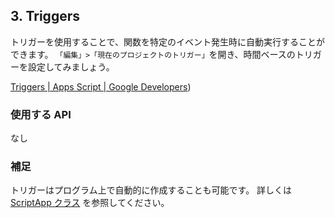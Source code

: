 ## 3. Triggers

トリガーを使用することで、関数を特定のイベント発生時に自動実行することができます。
`「編集」>「現在のプロジェクトのトリガー」`を開き、時間ベースのトリガーを設定してみましょう。

[Triggers | Apps Script | Google Developers](https://developers.google.com/apps-script/guides/triggers))

### 使用する API

なし

### 補足

トリガーはプログラム上で自動的に作成することも可能です。
詳しくは [ScriptApp クラス](https://developers.google.com/apps-script/reference/script/script-app) を参照してください。
